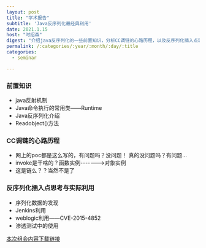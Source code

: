 ```yaml
---
layout: post
title: "学术报告"
subtitle: 'Java反序列化最经典利用'
date: 2021.1.15
host: "时绍森"
digest: "介绍java反序列化的一些前置知识，分析CC调链的心路历程，以及反序列化插入点思考与实际利用。"
permalink: /:categories/:year/:month/:day/:title
categories:
  - seminar

---
```



### 前置知识
+ java反射机制
+ Java命令执行的常用类——Runtime
+ Java反序列化介绍
+ Readobject()方法

### CC调链的心路历程

+ 网上的poc都是这么写的，有问题吗？没问题！
真的没问题吗？有问题…
+ invoke是干啥的？函数实例------->对象实例
+ 这是链么？？当然不是了

### 反序列化插入点思考与实际利用

+ 序列化数据的发现
+ Jenkins利用
+ weblogic利用——CVE-2015-4852
+ 渗透测试中的使用

[本次组会内容下载链接](https://github.com/xxycfhb/pku_exploit_files/blob/main/seminar/20210222_Java%E5%8F%8D%E5%BA%8F%E5%88%97%E5%8C%96%E6%9C%80%E7%BB%8F%E5%85%B8%E5%88%A9%E7%94%A8.pptx)